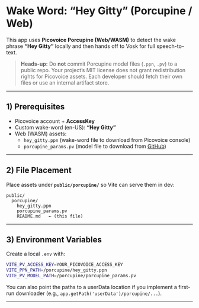 # Wake Word: “Hey Gitty” (Porcupine / Web)

This app uses **Picovoice Porcupine (Web/WASM)** to detect the wake phrase **“Hey Gitty”** locally and then hands off to Vosk for full speech-to-text.

> **Heads-up:** Do **not** commit Porcupine model files (`.ppn`, `.pv`) to a public repo. Your project’s MIT license does not grant redistribution rights for Picovoice assets. Each developer should fetch their own files or use an internal artifact store.

---

## 1) Prerequisites

- Picovoice account + **AccessKey**
- Custom wake-word (en-US): **“Hey Gitty”**
- Web (WASM) assets:
  - `hey_gitty.ppn` (wake-word file to download from Picovoice console)
  - `porcupine_params.pv` (model file to download from [GitHub](https://github.com/Picovoice/porcupine/blob/master/lib/common/porcupine_params.pv))

---

## 2) File Placement

Place assets under **`public/porcupine/`** so Vite can serve them in dev:

```
public/
  porcupine/
    hey_gitty.ppn
    porcupine_params.pv
    README.md   ← (this file)
```

---

## 3) Environment Variables

Create a local `.env` with:

```bash
VITE_PV_ACCESS_KEY=YOUR_PICOVOICE_ACCESS_KEY
VITE_PPN_PATH=/porcupine/hey_gitty.ppn
VITE_PV_MODEL_PATH=/porcupine/porcupine_params.pv
```

You can also point the paths to a userData location if you implement a first-run downloader (e.g., `app.getPath('userData')/porcupine/...`).

---
